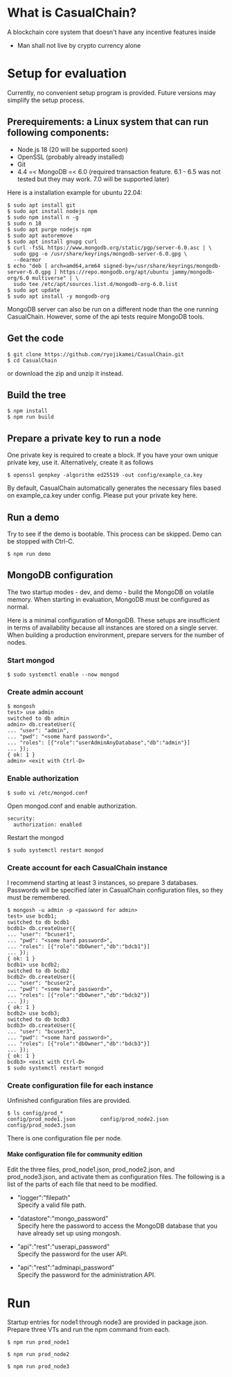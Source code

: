
# What is CasualChain?

A blockchain core system that doesn't have any incentive features inside

- Man shall not live by crypto currency alone


# Setup for evaluation

Currently, no convenient setup program is provided. Future versions may simplify the setup process.

## Prerequirements: a Linux system that can run following components: 

- Node.js 18 (20 will be supported soon)
- OpenSSL (probably already installed)
- Git
- 4.4 =< MongoDB =< 6.0 (required transaction feature. 6.1 - 6.5 was not tested but they may work. 7.0 will be supported later)

Here is a installation example for ubuntu 22.04:
```
$ sudo apt install git
$ sudo apt install nodejs npm
$ sudo npm install n -g
$ sudo n 18
$ sudo apt purge nodejs npm
$ sudo apt autoremove
$ sudo apt install gnupg curl
$ curl -fsSL https://www.mongodb.org/static/pgp/server-6.0.asc | \
  sudo gpg -o /usr/share/keyrings/mongodb-server-6.0.gpg \
  --dearmor
$ echo "deb [ arch=amd64,arm64 signed-by=/usr/share/keyrings/mongodb-server-6.0.gpg ] https://repo.mongodb.org/apt/ubuntu jammy/mongodb-org/6.0 multiverse" | \
  sudo tee /etc/apt/sources.list.d/mongodb-org-6.0.list
$ sudo apt update
$ sudo apt install -y mongodb-org
``` 
MongoDB server can also be run on a different node than the one running CasualChain. However, some of the api tests require MongoDB tools.

## Get the code

```
$ git clone https://github.com/ryojikamei/CasualChain.git
$ cd CasualChain
```
or download the zip and unzip it instead.


## Build the tree

```
$ npm install
$ npm run build
```

## Prepare a private key to run a node

One private key is required to create a block. If you have your own unique private key, use it. Alternatively, create it as follows

```
$ openssl genpkey -algorithm ed25519 -out config/example_ca.key

```

By default, CasualChain automatically generates the necessary files based on example_ca.key under config. Please put your private key here.

## Run a demo

Try to see if the demo is bootable. This process can be skipped. Demo can be stopped with Ctrl-C.

```
$ npm run demo
```

## MongoDB configuration

The two startup modes - dev, and demo - build the MongoDB on volatile memory.
When starting in evaluation, MongoDB must be configured as normal.

Here is a minimal configuration of MongoDB.
These setups are insufficient in terms of availability because all instances are stored on a single server. When building a production environment, prepare servers for the number of nodes.

### Start mongod

```
$ sudo systemctl enable --now mongod
```

### Create admin account

```
$ mongosh
test> use admin
switched to db admin
admin> db.createUser({
... "user": "admin",
... "pwd": "<some hard password>",
... "roles": [{"role":"userAdminAnyDatabase","db":"admin"}]
... });
{ ok: 1 }
admin> <exit with Ctrl-D>
```

### Enable authorization

```
$ sudo vi /etc/mongod.conf
```
Open mongod.conf and enable authorization.
```
security:
  authorization: enabled
```
Restart the mongod
```
$ sudo systemctl restart mongod
```

### Create account for each CasualChain instance

I recommend starting at least 3 instances, so prepare 3 databases.
Passwords will be specified later in CasualChain configuration files, so they must be remembered.

```
$ mongosh -u admin -p <password for admin>
test> use bcdb1;
switched to db bcdb1
bcdb1> db.createUser({
... "user": "bcuser1",
... "pwd": "<some hard password>",
... "roles": [{"role":"dbOwner","db":"bdcb1"}]
... });
{ ok: 1 }
bcdb1> use bcdb2;
switched to db bcdb2
bcdb2> db.createUser({
... "user": "bcuser2",
... "pwd": "<some hard password>",
... "roles": [{"role":"dbOwner","db":"bdcb2"}]
... });
{ ok: 1 }
bcdb2> use bcdb3;
switched to db bcdb3
bcdb3> db.createUser({
... "user": "bcuser3",
... "pwd": "<some hard password>",
... "roles": [{"role":"dbOwner","db":"bdcb3"}]
... });
{ ok: 1 }
bcdb3> <exit with Ctrl-D>
$ sudo systemctl restart mongod
```

### Create configuration file for each instance

Unfinished configuration files are provided.

```
$ ls config/prod_*
config/prod_node1.json        config/prod_node2.json
config/prod_node3.json
```

There is one configuration file per node.

#### Make configuration file for community edition

Edit the three files, prod_node1.json, prod_node2.json, and prod_node3.json, and activate them as configuration files.
The following is a list of the parts of each file that need to be modified.

- "logger":"filepath"\
Specify a valid file path.

- "datastore":"mongo_password"\
Specify here the password to access the MongoDB database that you have already set up using mongosh.

- "api":"rest":"userapi_password"\
Specify the password for the user API.

- "api":"rest":"adminapi_password"\
Specify the password for the administration API.

# Run

Startup entries for node1 through node3 are provided in package.json.
Prepare three VTs and run the npm command from each.

```
$ npm run prod_node1
```
```
$ npm run prod_node2
```
```
$ npm run prod_node3
```



